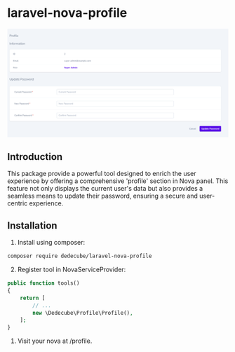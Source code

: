 # laravel-nova-profile
<img src="./art/screenshot.png" />

## Introduction

This package provide a powerful tool designed to enrich the user experience by offering a comprehensive 'profile' section in Nova panel.
This feature not only displays the current user's data but also provides a seamless means to update their password, ensuring a secure and user-centric experience.

## Installation

1. Install using composer:
```sh
composer require dedecube/laravel-nova-profile
```

2. Register tool in NovaServiceProvider:

```php
public function tools()
{
    return [
        // ...
        new \Dedecube\Profile\Profile(),
    ];
}
```

1. Visit your nova at /profile.